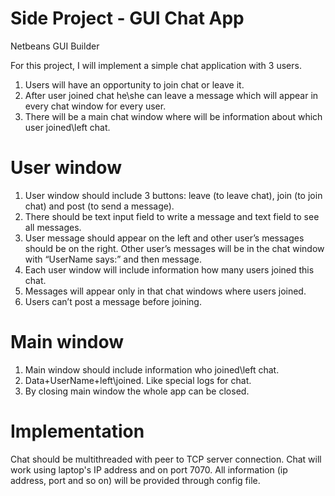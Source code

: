 # Side Project - GUI Chat App
Netbeans GUI Builder

For this project, I will implement a simple chat application with 3 users.
1. Users will have an opportunity to join chat or leave it.
2. After user joined chat he\she can leave a message which will appear in every chat window for every user.
3. There will be a main chat window where will be information about which user joined\left chat.

# User window
1. User window should include 3 buttons: leave (to leave chat), join (to join chat) and post (to send a message).
2. There should be text input field to write a message and text field to see all messages.
3. User message should appear on the left and other user’s messages should be on the right. Other user’s messages will be in the chat window with “UserName says:” and then message. 
4. Each user window will include information how many users joined this chat.
5. Messages will appear only in that chat windows where users joined.
6. Users can’t post a message before joining.

# Main window
1. Main window should include information who joined\left chat.
2. Data+UserName+left\joined. Like special logs for chat.
3. By closing main window the whole app can be closed.

# Implementation
Chat should be multithreaded with peer to TCP server connection.
Chat will work using laptop's IP address and on port 7070.
All information (ip address, port and so on) will be provided through config file.
